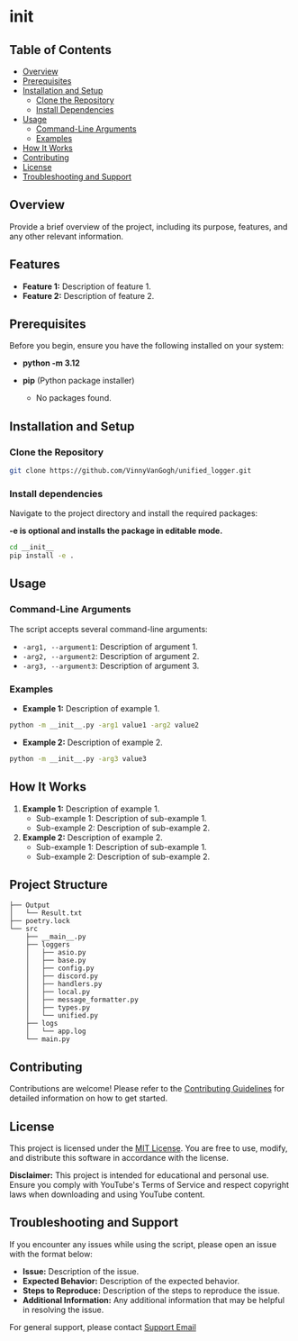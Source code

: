 # __init__

## Table of Contents 
- [Overview](#overview)
- [Prerequisites](#prerequisites)
- [Installation and Setup](#installation-and-setup)
  - [Clone the Repository](#clone-the-repository)
  - [Install Dependencies](#install-dependencies)
- [Usage](#usage)
    - [Command-Line Arguments](#command-line-arguments)
    - [Examples](#examples)
- [How It Works](#how-it-works)
- [Contributing](#contributing)
- [License](#license)
- [Troubleshooting and Support](#troubleshooting-and-support)
    
## Overview

Provide a brief overview of the project, including its purpose, features, and any other relevant information.

## Features 

- **Feature 1:** Description of feature 1.
- **Feature 2:** Description of feature 2.

## Prerequisites 

Before you begin, ensure you have the following installed on your system:

- **python -m 3.12**
- **pip** (Python package installer)

    - No packages found.

## Installation and Setup

### Clone the Repository 

```bash
git clone https://github.com/VinnyVanGogh/unified_logger.git
```

### Install dependencies

Navigate to the project directory and install the required packages:

**-e is optional and installs the package in editable mode.**

```bash
cd __init__
pip install -e .
```

## Usage 

### Command-Line Arguments 

The script accepts several command-line arguments: 

- `-arg1, --argument1`: Description of argument 1. 
- `-arg2, --argument2`: Description of argument 2. 
- `-arg3, --argument3`: Description of argument 3. 

### Examples 

- **Example 1:** Description of example 1. 

```bash
python -m __init__.py -arg1 value1 -arg2 value2
```

- **Example 2:** Description of example 2.

```bash
python -m __init__.py -arg3 value3
```

## How It Works 

1. **Example 1:** Description of example 1.
    - Sub-example 1: Description of sub-example 1.
    - Sub-example 2: Description of sub-example 2.
2. **Example 2:** Description of example 2.
    - Sub-example 1: Description of sub-example 1.
    - Sub-example 2: Description of sub-example 2.


## Project Structure

```text
├── Output
│   └── Result.txt
├── poetry.lock
└── src
    ├── __main__.py
    ├── loggers
    │   ├── asio.py
    │   ├── base.py
    │   ├── config.py
    │   ├── discord.py
    │   ├── handlers.py
    │   ├── local.py
    │   ├── message_formatter.py
    │   ├── types.py
    │   └── unified.py
    ├── logs
    │   └── app.log
    └── main.py
```

## Contributing 

Contributions are welcome! Please refer to the [Contributing Guidelines](.github/CONTRIBUTING.md) for detailed information on how to get started.


## License 

This project is licensed under the [MIT License](MIT_LICENSE). You are free to use, modify, and distribute this software in accordance with the license. 

**Disclaimer:** This project is intended for educational and personal use. Ensure you comply with YouTube's Terms of Service and respect copyright laws when downloading and using YouTube content.


## Troubleshooting and Support 

If you encounter any issues while using the script, please open an issue with the format below:

- **Issue:** Description of the issue.
- **Expected Behavior:** Description of the expected behavior.
- **Steps to Reproduce:** Description of the steps to reproduce the issue.
- **Additional Information:** Any additional information that may be helpful in resolving the issue.

For general support, please contact [Support Email](mailto:computerscience@vinny-van-gogh.com)
